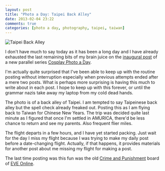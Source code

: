 ```yaml
---
layout: post
title: "Photo a Day: Taipei Back Alley"
date: 2013-02-04 23:22
comments: true
categories: [photo a day, photography, taipei, taiwan]
---
```


![Taipei Back Alley](http://static.rickypai.com/blog/2013/photo-a-day/2013-02-04/D3P_7136.jpg)

I don't have much to say today as it has been a long day and I have already exhausted the last remaining bits of my brain juice on the [inaugural post](/blog/2013/02/04/cosplay-photo-a-day-hiko-on-stage/) of a new parallel series [Cosplay Photo a Day](/blog/categories/cosplay-photo-a-day/).

I'm actually quite surprised that I've been able to keep up with the routine posting without interruption especially when previous attempts ended after a mere two posts. What is perhaps more surprising is having this much to write about in each post. I hope to keep up with this forever, or until the grammar nazis take away my laptop from my cold dead hands.

The photo is of a back alley of Taipei. I am tempted to say Taipeinese back alley but the spell check already freaked out. Posting this as I am flying back to Taiwan for Chinese New Years. The trip was decided quite last minute as I figured that once I'm settled in AMURICA, there'd be less chance to return and see my parents. Also frequent flier miles.

The flight departs in a few hours, and I have yet started packing. Just wait for the day I miss my flight because I was trying to make my daily post before a date-changing flight. Actually, if that happens, it provides materials for another post about me missing my flight for making a post.

The last time posting was this fun was the old [Crime and Punishment](http://community.eveonline.com/ingameboard.asp?a=channel&channelID=12451) board of [EVE Online](http://www.eveonline.com/).